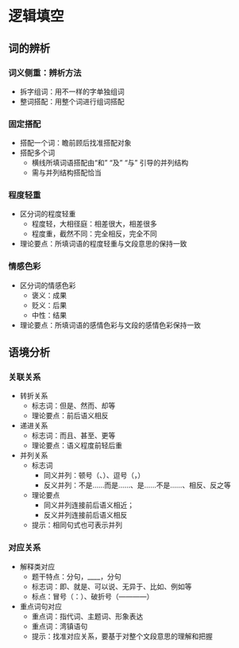 # 逻辑填空

## 词的辨析

### 词义侧重：辨析方法

- 拆字组词：用不一样的字单独组词
- 整词搭配：用整个词进行组词搭配

### 固定搭配

- 搭配一个词：瞻前顾后找准搭配对象
- 搭配多个词
  - 横线所填词语搭配由“和” “及” “与” 引导的并列结构
  - 需与并列结构搭配恰当

### 程度轻重

- 区分词的程度轻重
  - 程度轻，大相径庭：相差很大，相差很多
  - 程度重，截然不同：完全相反，完全不同
- 理论要点：所填词语的程度轻重与文段意思的保持一致

### 情感色彩

- 区分词的情感色彩
  - 褒义：成果
  - 贬义：后果
  - 中性：结果
- 理论要点：所填词语的感情色彩与文段的感情色彩保持一致

## 语境分析

### 关联关系

- 转折关系
  - 标志词：但是、然而、却等
  - 理论要点：前后语义相反
- 递进关系
  - 标志词：而且、甚至、更等
  - 理论要点：语义程度前轻后重
- 并列关系
  - 标志词
    - 同义并列：顿号（、）、逗号（，）
    - 反义并列：不是……而是……、是……不是……、相反、反之等
  - 理论要点
    - 同义并列连接前后语义相近；
    - 反义并列连接前后语义相反
  - 提示：相同句式也可表示并列

### 对应关系

- 解释类对应
  - 题干特点：分句，____，分句
  - 标志词：即、就是、可以说、无异于、比如、例如等
  - 标点：冒号（：）、破折号（————）
- 重点词句对应
  - 重点词：指代词、主题词、形象表达
  - 重点词：湾镇语句
  - 提示：找准对应关系，要基于对整个文段意思的理解和把握

